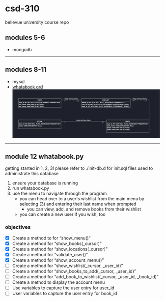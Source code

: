 # csd-310
bellevue university course repo

## modules 5-6
- mongodb
---
## modules 8-11
- mysql
- [whatabook ord](./module_10/whatabook_ord.uxf)
![ord](./module_10/whatabook_ord.png)
---
## module 12 whatabook.py
getting started in 1, 2, 3!
please refer to ./init-db.d for init.sql files used to administrate this database
1. ensure your database is running
2. run whatabook.py
3. use the menu to navigate through the program 
    - you can head over to a user's wishlist from the main menu by selecting (3) and entering their last name when prompted
      - you can view, add, and remove books from their wishlist
    - you can create a new user if you wish, too
### objectives
- [x] Create a method to for “show_menu()”
- [x] Create a method for “show_books(_cursor)”
- [x] Create a method for “show_locations(_cursor)”
- [x] Create a method for “validate_user()”
- [x] Create a method for “show_account_menu()”
- [ ] Create a method for “show_wishlist(_cursor, _user_id)”
- [ ] Create a method for “show_books_to_add(_cursor, _user_id)”
- [ ] Create a method for “add_book_to_wishlist(_cursor, _user_id, _book_id)”
- [ ] Create a method to display the account menu
- [ ] Use variables to capture the user entry for user_id
- [ ] User variables to capture the user entry for book_id
